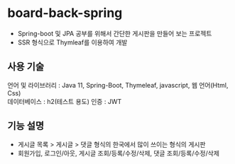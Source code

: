 # board-back-spring
- Spring-boot 및 JPA 공부를 위해서 간단한 게시판을 만들어 보는 프로젝트
- SSR 형식으로 Thymleaf를 이용하여 개발

## 사용 기술
언어 및 라이브러리 : Java 11, Spring-Boot, Thymeleaf, javascript, 웹 언어(Html, Css)    
데이터베이스 : h2(테스트 용도)
인증 : JWT

## 기능 설명
- 게시글 목록 > 게시글 > 댓글 형식의 한국에서 많이 쓰이는 형식의 게시판
- 회원가입, 로그인/아웃, 게시글 조회/등록/수정/삭제, 댓글 조회/등록/수정/삭제

